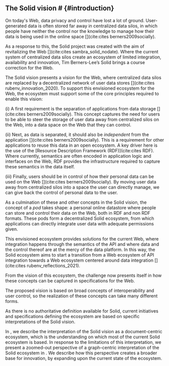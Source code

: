## The Solid vision # {#introduction}
<!-- problem: your data being everywhere, no control very limited interoperability -->
On today's Web,
data privacy and control have lost a lot of ground.
User-generated data is often stored far away in centralized data silos,
in which people have neither the control nor the knowledge to manage how their data is being used in the online space [](cite:cites berners2009socially).
<!-- Solid: a vision for a better Web -->
As a response to this, the Solid project was created with the aim of revitalizing the Web [](cite:cites sambra_solid_nodate).
Where the current system of centralized data silos create an ecosystem of limited integration, availability and innovation,
Tim Berners-Lee’s Solid brings a course correction for the Web.
<!-- ecosystem goal: control over data, interoperability over applications and data -->
The Solid vision presents a vision for the Web,
where centralized data silos are replaced
by a decentralized network of user data stores [](cite:cites rubenv_innovation_2020).
To support this envisioned ecosystem for the Web,
the ecosystem must support some of the core principles
required to enable this vision:

<!-- separate app and storage -->
(i) A first requirement is the separation of applications from data storage [](cite:cites berners2009socially).
This concept captures the need for users
to be able to steer the storage of user data
away from centralized silos on the Web, into a data 
space on the Web that they can control.

<!-- independence through RDF -->
(ii) Next, as data is separated, it should also be *independent*
from the application [](cite:cites berners2009socially). This is a requirement for other applications
to reuse this data in an open ecosystem.
A key driver here is the use of the [Resource Description Framework (RDF)](cite:cites RDF). 
Where currently, semantics are often encoded
in application logic and interfaces on the Web,
RDF provides the infrastructure required to capture
these semantics in the data itself.

<!-- user control -->
(iii) Finally, users should be in control
of how their personal data can be used on the Web [](cite:cites berners2009socially).
By moving user data away from centralized silos
into a space the user can directly manage,
we can give back the control of personal 
data to the user.


<!-- the Solid pod -->
As a culmination of these and other concepts
in the Solid vision, the concept of a _pod_ takes shape:
a personal online datastore where people can store
and control their data on the Web, 
both in RDF and non RDF formats.
These pods form a decentralized Solid ecosystem,
from which applications can directly integrate 
user data with adequate permissions given.

This envisioned ecosystem provides solutions
for the current Web, where integration happens
through the semantics of the API and where
data and the control thereof are at the
mercy of the data platform.
In this way, the Solid ecosystem aims to start a transition
from a Web ecosystem of API integration towards
a Web ecosystem centered around data integration [](cite:cites rubenv_reflections_2021).

<!-- Now this vision has to be made a reality -->
From the vision of this ecosystem, 
the challenge now presents itself in how these concepts
can be captured in specifications for the Web.
<!-- The vision is room for many interpretations -->
The proposed vision is based on broad concepts of interoperability
and user control, so the realization of these concepts can take many different forms.
<!-- there is no authoritative definition -->
As there is no authoritative definition available for Solid,
current initiatives and specifications defining the ecosystem are based on specific interpretations of the Solid vision.

In [](#documentcentric), we describe the interpretation of the Solid vision as a document-centric ecosystem, which is the understanding on which most of the current Solid ecosystem is based.
In response to the limitations of this interpretation, 
we present a zoomed-out perspective of a graph-centric interpretation of the Solid ecosystem in [](#graphcentric).
We describe how this perspective creates a broader base for innovation,
by expanding upon the current state of the ecosystem.
